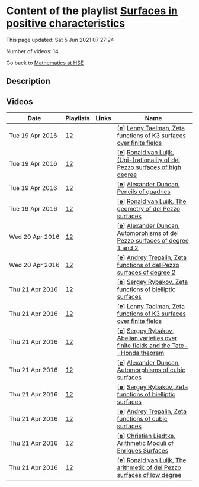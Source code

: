 # Content of the playlist [Surfaces in positive characteristics](https://youtube.com/playlist?list=PLq3E5oubNNoCT2FBQNUhFcKfOkIU9kqxi)

This page updated: Sat 5 Jun 2021 07:27:24

Number of videos: 14

Go back to [Mathematics at HSE](./README.md)

## Description



## Videos

|Date|Playlists|Links|Name|
|---|---|---|---|
| Tue&nbsp;19&nbsp;Apr&nbsp;2016 | [12](./playlists/12.md "Surfaces in positive characteristics") |  | [[**e**](https://studio.youtube.com/video/ZXk56dCd2sY/edit)] [Lenny Taelman, Zeta functions of K3 surfaces over finite fields](https://youtube.com/watch?v=ZXk56dCd2sY&list=PLq3E5oubNNoCT2FBQNUhFcKfOkIU9kqxi "Этот ролик обработан в Видеоредакторе YouTube (https://www.youtube.com/editor)") |
| Tue&nbsp;19&nbsp;Apr&nbsp;2016 | [12](./playlists/12.md "Surfaces in positive characteristics") |  | [[**e**](https://studio.youtube.com/video/x2qPijdGLWM/edit)] [Ronald van Luijk, (Uni-)rationality of del Pezzo surfaces of high degree](https://youtube.com/watch?v=x2qPijdGLWM&list=PLq3E5oubNNoCT2FBQNUhFcKfOkIU9kqxi "Этот ролик обработан в Видеоредакторе YouTube (https://www.youtube.com/editor)") |
| Tue&nbsp;19&nbsp;Apr&nbsp;2016 | [12](./playlists/12.md "Surfaces in positive characteristics") |  | [[**e**](https://studio.youtube.com/video/WeBvgmgX4Ag/edit)] [Alexander Duncan, Pencils of quadrics](https://youtube.com/watch?v=WeBvgmgX4Ag&list=PLq3E5oubNNoCT2FBQNUhFcKfOkIU9kqxi "Этот ролик обработан в Видеоредакторе YouTube (https://www.youtube.com/editor)") |
| Tue&nbsp;19&nbsp;Apr&nbsp;2016 | [12](./playlists/12.md "Surfaces in positive characteristics") |  | [[**e**](https://studio.youtube.com/video/vRWP56T4ysQ/edit)] [Ronald van Luijk, The geometry of del Pezzo surfaces](https://youtube.com/watch?v=vRWP56T4ysQ&list=PLq3E5oubNNoCT2FBQNUhFcKfOkIU9kqxi "Этот ролик обработан в Видеоредакторе YouTube (https://www.youtube.com/editor)") |
| Wed&nbsp;20&nbsp;Apr&nbsp;2016 | [12](./playlists/12.md "Surfaces in positive characteristics") |  | [[**e**](https://studio.youtube.com/video/Eq5d1cOdotc/edit)] [Alexander Duncan, Automorphisms of del Pezzo surfaces of degree 1 and 2](https://youtube.com/watch?v=Eq5d1cOdotc&list=PLq3E5oubNNoCT2FBQNUhFcKfOkIU9kqxi "Этот ролик обработан в Видеоредакторе YouTube (https://www.youtube.com/editor)") |
| Wed&nbsp;20&nbsp;Apr&nbsp;2016 | [12](./playlists/12.md "Surfaces in positive characteristics") |  | [[**e**](https://studio.youtube.com/video/5OIVSKgJ71s/edit)] [Andrey Trepalin, Zeta functions of del Pezzo surfaces of degree 2](https://youtube.com/watch?v=5OIVSKgJ71s&list=PLq3E5oubNNoCT2FBQNUhFcKfOkIU9kqxi "Этот ролик обработан в Видеоредакторе YouTube (https://www.youtube.com/editor)") |
| Thu&nbsp;21&nbsp;Apr&nbsp;2016 | [12](./playlists/12.md "Surfaces in positive characteristics") |  | [[**e**](https://studio.youtube.com/video/QMj78MDCPKE/edit)] [Sergey Rybakov, Zeta functions of bielliptic surfaces](https://youtube.com/watch?v=QMj78MDCPKE&list=PLq3E5oubNNoCT2FBQNUhFcKfOkIU9kqxi "Этот ролик обработан в Видеоредакторе YouTube (https://www.youtube.com/editor)") |
| Thu&nbsp;21&nbsp;Apr&nbsp;2016 | [12](./playlists/12.md "Surfaces in positive characteristics") |  | [[**e**](https://studio.youtube.com/video/HNyYhhkwyHI/edit)] [Lenny Taelman, Zeta functions of K3 surfaces over finite fields](https://youtube.com/watch?v=HNyYhhkwyHI&list=PLq3E5oubNNoCT2FBQNUhFcKfOkIU9kqxi "Этот ролик обработан в Видеоредакторе YouTube (https://www.youtube.com/editor)") |
| Thu&nbsp;21&nbsp;Apr&nbsp;2016 | [12](./playlists/12.md "Surfaces in positive characteristics") |  | [[**e**](https://studio.youtube.com/video/-YlHHe2mA6g/edit)] [Sergey Rybakov, Abelian varieties over finite fields and the Tate--Honda theorem](https://youtube.com/watch?v=-YlHHe2mA6g&list=PLq3E5oubNNoCT2FBQNUhFcKfOkIU9kqxi "Этот ролик обработан в Видеоредакторе YouTube (https://www.youtube.com/editor)") |
| Thu&nbsp;21&nbsp;Apr&nbsp;2016 | [12](./playlists/12.md "Surfaces in positive characteristics") |  | [[**e**](https://studio.youtube.com/video/JrZ6LTxamTE/edit)] [Alexander Duncan, Automorphisms of cubic surfaces](https://youtube.com/watch?v=JrZ6LTxamTE&list=PLq3E5oubNNoCT2FBQNUhFcKfOkIU9kqxi "Этот ролик обработан в Видеоредакторе YouTube (https://www.youtube.com/editor)") |
| Thu&nbsp;21&nbsp;Apr&nbsp;2016 | [12](./playlists/12.md "Surfaces in positive characteristics") |  | [[**e**](https://studio.youtube.com/video/GHUkr76Ezho/edit)] [Sergey Rybakov, Zeta functions of bielliptic surfaces](https://youtube.com/watch?v=GHUkr76Ezho&list=PLq3E5oubNNoCT2FBQNUhFcKfOkIU9kqxi "Этот ролик обработан в Видеоредакторе YouTube (https://www.youtube.com/editor)") |
| Thu&nbsp;21&nbsp;Apr&nbsp;2016 | [12](./playlists/12.md "Surfaces in positive characteristics") |  | [[**e**](https://studio.youtube.com/video/1RzVWB2IcTE/edit)] [Andrey Trepalin, Zeta functions of cubic surfaces](https://youtube.com/watch?v=1RzVWB2IcTE&list=PLq3E5oubNNoCT2FBQNUhFcKfOkIU9kqxi "") |
| Thu&nbsp;21&nbsp;Apr&nbsp;2016 | [12](./playlists/12.md "Surfaces in positive characteristics") |  | [[**e**](https://studio.youtube.com/video/uXjyWYxNVPg/edit)] [Christian Liedtke, Arithmetic Moduli of Enriques Surfaces](https://youtube.com/watch?v=uXjyWYxNVPg&list=PLq3E5oubNNoCT2FBQNUhFcKfOkIU9kqxi "Этот ролик обработан в Видеоредакторе YouTube (https://www.youtube.com/editor)") |
| Thu&nbsp;21&nbsp;Apr&nbsp;2016 | [12](./playlists/12.md "Surfaces in positive characteristics") |  | [[**e**](https://studio.youtube.com/video/Z4s0U9Ptinc/edit)] [Ronald van Luijk, The arithmetic of del Pezzo surfaces of low degree](https://youtube.com/watch?v=Z4s0U9Ptinc&list=PLq3E5oubNNoCT2FBQNUhFcKfOkIU9kqxi "Этот ролик обработан в Видеоредакторе YouTube (https://www.youtube.com/editor)") |
